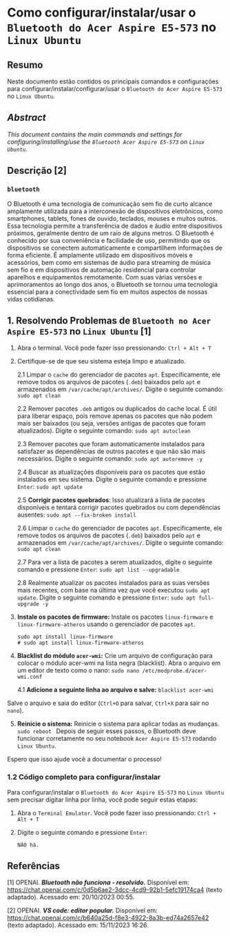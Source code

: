 # Como configurar/instalar/usar o `Bluetooth do Acer Aspire E5-573` no `Linux Ubuntu`

## Resumo

Neste documento estão contidos os principais comandos e configurações para configurar/instalar/configurar/usar o `Bluetooth do Acer Aspire E5-573` no `Linux Ubuntu`.

## _Abstract_

_This document contains the main commands and settings for configuring/installing/use the `Bluetooth Acer Aspire E5-573` on `Linux Ubuntu`._

## Descrição [2]

### `bluetooth`

O Bluetooth é uma tecnologia de comunicação sem fio de curto alcance amplamente utilizada para a interconexão de dispositivos eletrônicos, como smartphones, tablets, fones de ouvido, teclados, mouses e muitos outros. Essa tecnologia permite a transferência de dados e áudio entre dispositivos próximos, geralmente dentro de um raio de alguns metros. O Bluetooth é conhecido por sua conveniência e facilidade de uso, permitindo que os dispositivos se conectem automaticamente e compartilhem informações de forma eficiente. É amplamente utilizado em dispositivos móveis e acessórios, bem como em sistemas de áudio para streaming de música sem fio e em dispositivos de automação residencial para controlar aparelhos e equipamentos remotamente. Com suas várias versões e aprimoramentos ao longo dos anos, o Bluetooth se tornou uma tecnologia essencial para a conectividade sem fio em muitos aspectos de nossas vidas cotidianas.


## 1. Resolvendo Problemas de `Bluetooth no Acer Aspire E5-573` no `Linux Ubuntu` [1]

1. Abra o terminal. Você pode fazer isso pressionando: `Ctrl + Alt + T`


2. Certifique-se de que seu sistema esteja limpo e atualizado.

    2.1 Limpar o `cache` do gerenciador de pacotes `apt`. Especificamente, ele remove todos os arquivos de pacotes (`.deb`) baixados pelo `apt` e armazenados em `/var/cache/apt/archives/`. Digite o seguinte comando: `sudo apt clean` 
    
    2.2 Remover pacotes `.deb` antigos ou duplicados do cache local. É útil para liberar espaço, pois remove apenas os pacotes que não podem mais ser baixados (ou seja, versões antigas de pacotes que foram atualizados). Digite o seguinte comando: `sudo apt autoclean`

    2.3 Remover pacotes que foram automaticamente instalados para satisfazer as dependências de outros pacotes e que não são mais necessários. Digite o seguinte comando: `sudo apt autoremove -y`

    2.4 Buscar as atualizações disponíveis para os pacotes que estão instalados em seu sistema. Digite o seguinte comando e pressione `Enter`: `sudo apt update`

    2.5 **Corrigir pacotes quebrados**: Isso atualizará a lista de pacotes disponíveis e tentará corrigir pacotes quebrados ou com dependências ausentes: `sudo apt --fix-broken install`

    2.6 Limpar o `cache` do gerenciador de pacotes `apt`. Especificamente, ele remove todos os arquivos de pacotes (`.deb`) baixados pelo `apt` e armazenados em `/var/cache/apt/archives/`. Digite o seguinte comando: `sudo apt clean` 
    
    2.7 Para ver a lista de pacotes a serem atualizados, digite o seguinte comando e pressione `Enter`:  `sudo apt list --upgradable`

    2.8 Realmente atualizar os pacotes instalados para as suas versões mais recentes, com base na última vez que você executou `sudo apt update`. Digite o seguinte comando e pressione `Enter`: `sudo apt full-upgrade -y`
    

3. **Instale os pacotes de firmware:** Instale os pacotes `linux-firmware` e `linux-firmware-atheros` usando o gerenciador de pacotes `apt`.

    ```
    sudo apt install linux-firmware
    # sudo apt install linux-firmware-atheros
    ```

4. **Blacklist do módulo `acer-wmi`:** Crie um arquivo de configuração para colocar o módulo acer-wmi na lista negra (blacklist). Abra o arquivo em um editor de texto como o nano: `sudo nano /etc/modprobe.d/acer-wmi.conf`

    4.1 **Adicione a seguinte linha ao arquivo e salve:** `blacklist acer-wmi`

Salve o arquivo e saia do editor (`Ctrl+O` para salvar, `Ctrl+X` para sair no `nano`).

5. **Reinicie o sistema:** Reinicie o sistema para aplicar todas as mudanças. `sudo reboot
`
Depois de seguir esses passos, o Bluetooth deve funcionar corretamente no seu notebook `Acer Aspire E5-573` rodando `Linux Ubuntu`.

Espero que isso ajude você a documentar o processo!

### 1.2 Código completo para configurar/instalar

Para configurar/instalar o `Bluetooth do Acer Aspire E5-573` no `Linux Ubuntu` sem precisar digitar linha por linha, você pode seguir estas etapas:

1. Abra o `Terminal Emulator`. Você pode fazer isso pressionando: `Ctrl + Alt + T`

2. Digite o seguinte comando e pressione `Enter`:

    ```
    NÃO há.
    ```
    

## Referências

[1] OPENAI. ***Bluetooth não funciona - resolvido.*** Disponível em: <https://chat.openai.com/c/0d5b6ae2-3dcc-4cd9-92b1-5efc19174ca4> (texto adaptado). Acessado em: 20/10/2023 00:55.

[2] OPENAI. ***VS code: editor popular.*** Disponível em: <https://chat.openai.com/c/b640a25d-f8e3-4922-8a3b-ed74a2657e42> (texto adaptado). Acessado em: 15/11/2023 16:26.


